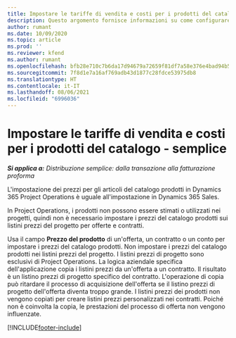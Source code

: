 ```yaml
---
title: Impostare le tariffe di vendita e costi per i prodotti del catalogo - semplice
description: Questo argomento fornisce informazioni su come configurare le tariffe di costo e vendita per le voci di un catalogo prodotti.
author: rumant
ms.date: 10/09/2020
ms.topic: article
ms.prod: ''
ms.reviewer: kfend
ms.author: rumant
ms.openlocfilehash: bfb28e710c7b6da17d94679a72659f81df7a58e376e4bad94b58c36de781b197
ms.sourcegitcommit: 7f8d1e7a16af769adb43d1877c28fdce53975db8
ms.translationtype: HT
ms.contentlocale: it-IT
ms.lasthandoff: 08/06/2021
ms.locfileid: "6996036"
---
```

# <a name="set-up-cost-and-sales-rates-for-catalog-products---lite"></a>Impostare le tariffe di vendita e costi per i prodotti del catalogo - semplice

_**Si applica a:** Distribuzione semplice: dalla transazione alla fatturazione proforma_


L'impostazione dei prezzi per gli articoli del catalogo prodotti in Dynamics 365 Project Operations è uguale all'impostazione in Dynamics 365 Sales.

In Project Operations, i prodotti non possono essere stimati o utilizzati nei progetti, quindi non è necessario impostare i prezzi del catalogo prodotti sui listini prezzi del progetto per offerte e contratti.

Usa il campo **Prezzo del prodotto** di un'offerta, un contratto o un conto per impostare i prezzi del catalogo prodotti. Non impostare i prezzi del catalogo prodotti nei listini prezzi del progetto. I listini prezzi di progetto sono esclusivi di Project Operations. La logica aziendale specifica dell'applicazione copia i listini prezzi da un'offerta a un contratto. Il risultato è un listino prezzi di progetto specifico del contratto. L'operazione di copia può ritardare il processo di acquisizione dell'offerta se il listino prezzi di progetto dell'offerta diventa troppo grande. I listini prezzi dei prodotti non vengono copiati per creare listini prezzi personalizzati nei contratti. Poiché non è coinvolta la copia, le prestazioni del processo di offerta non vengono influenzate.


[!INCLUDE[footer-include](../../includes/footer-banner.md)]